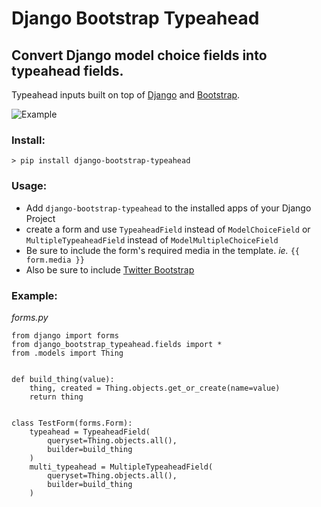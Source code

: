 # Django Bootstrap Typeahead

## Convert Django model choice fields into typeahead fields.

Typeahead inputs built on top of [Django](https://www.djangoproject.com/) and [Bootstrap](http://getbootstrap.com/).

![Example](http://thegoods.aj7may.com/content/images/2014/Feb/Screen_Shot_2014_02_05_at_5_27_56_PM.png)

### Install:
`> pip install django-bootstrap-typeahead`

### Usage:

* Add `django-bootstrap-typeahead` to the installed apps of your Django Project
* create a form and use `TypeaheadField` instead of `ModelChoiceField`
  or `MultipleTypeaheadField` instead of `ModelMultipleChoiceField`
* Be sure to include the form's required media in the template. _ie._ `{{ form.media }}`
* Also be sure to include [Twitter Bootstrap](http://getbootstrap.com/)

### Example:

_forms.py_

    from django import forms
    from django_bootstrap_typeahead.fields import *
    from .models import Thing


    def build_thing(value):
        thing, created = Thing.objects.get_or_create(name=value)
        return thing


    class TestForm(forms.Form):
        typeahead = TypeaheadField(
            queryset=Thing.objects.all(),
            builder=build_thing
        )
        multi_typeahead = MultipleTypeaheadField(
            queryset=Thing.objects.all(),
            builder=build_thing
        )
